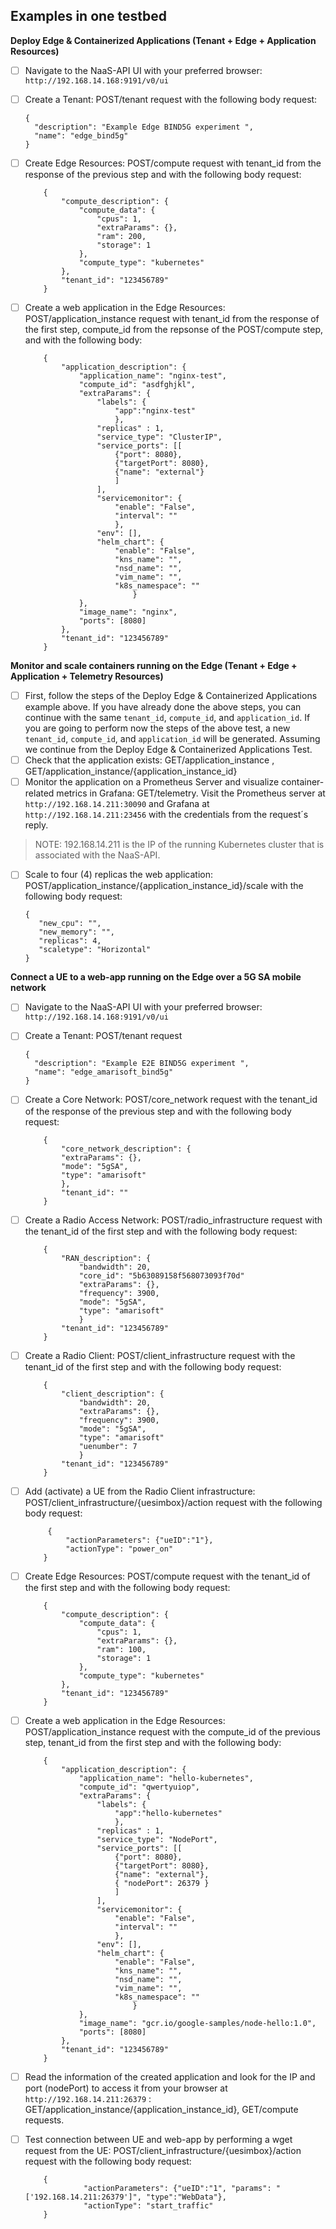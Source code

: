 ﻿## Examples in one testbed

**Deploy Edge & Containerized Applications (Tenant + Edge + Application Resources)**

	
- [ ] Navigate to the NaaS-API UI with your preferred browser:
	 `http://192.168.14.168:9191/v0/ui`
- [ ] Create a Tenant: POST/tenant request with the following body request:
	```
	{
	  "description": "Example Edge BIND5G experiment ",
	  "name": "edge_bind5g"
	}
	```

- [ ] Create Edge Resources: POST/compute request with tenant_id from the response of the previous step and with the following body request:
	```
		{	
			"compute_description": {
				"compute_data": {
					"cpus": 1,
					"extraParams": {},
					"ram": 200,
					"storage": 1
				},
				"compute_type": "kubernetes"
			},
			"tenant_id": "123456789"
		}
	```

 - [ ] Create a web application in the Edge Resources: POST/application_instance request with tenant_id from the response of the first step, compute_id from the repsonse of the POST/compute step, and with the following body:

	```
		{
			"application_description": {
				"application_name": "nginx-test",
				"compute_id": "asdfghjkl",
				"extraParams": {
					"labels": {
						"app":"nginx-test"
						},
					"replicas" : 1,
					"service_type": "ClusterIP",
					"service_ports": [[
						{"port": 8080},
						{"targetPort": 8080},
						{"name": "external"}
						]
					],
					"servicemonitor": {
						"enable": "False",
						"interval": ""
						},
					"env": [],
					"helm_chart": {
 						"enable": "False",
 						"kns_name": "",
 						"nsd_name": "",
 						"vim_name": "",
 						"k8s_namespace": ""
 							}
				},
				"image_name": "nginx",
				"ports": [8080]
			},
			"tenant_id": "123456789"
		}
	```

 **Monitor and scale containers running on the Edge (Tenant + Edge + Application + Telemetry Resources)**

 - [ ] First, follow the steps of the Deploy Edge & Containerized Applications example above. If you have already done the above steps, you can continue with the same `tenant_id`, `compute_id`, and `application_id`. If you are going to perform now the steps of the above test, a new `tenant_id`, `compute_id`, and `application_id` will be generated. Assuming we continue from the Deploy Edge & Containerized Applications Test.
 - [ ] Check that the application exists: GET/application_instance , GET/application_instance/{application_instance_id}
 - [ ] Monitor the application on a Prometheus Server and visualize container-related metrics in Grafana: GET/telemetry. Visit the Prometheus server at `http://192.168.14.211:30090` and Grafana at `http://192.168.14.211:23456` with the credentials from the request´s reply.

> NOTE: 192.168.14.211 is the IP of the running Kubernetes cluster that is associated with the NaaS-API.

 - [ ] Scale to four (4) replicas the web application: POST/application_instance/{application_instance_id}/scale with the following body request:
	 ```
	{
		"new_cpu": "",
		"new_memory": "",
		"replicas": 4,
		"scaletype": "Horizontal"
	}
	```
	

  **Connect a UE to a web-app running on the Edge over a 5G SA mobile network**

 - [ ] Navigate to the NaaS-API UI with your preferred browser:
	 `http://192.168.14.168:9191/v0/ui`
 - [ ] Create a Tenant: POST/tenant request
	```
	{
	  "description": "Example E2E BIND5G experiment ",
	  "name": "edge_amarisoft_bind5g"
	}
	```
 - [ ] Create  a Core Network: POST/core_network request with the tenant_id of the response of the previous step and with the following body request:
	```
		{
			"core_network_description": {
			"extraParams": {},
			"mode": "5gSA",
			"type": "amarisoft"
			},
			"tenant_id": ""
		}
	```

 - [ ] Create a Radio Access Network: POST/radio_infrastructure request with the tenant_id of the first step and with the following body request:
	```
		{
			"RAN_description": { 
				"bandwidth": 20,
				"core_id": "5b63089158f568073093f70d"
				"extraParams": {},
				"frequency": 3900,
				"mode": "5gSA",
				"type": "amarisoft"
				}
			"tenant_id": "123456789"
		}
	```

 - [ ] Create a Radio Client: POST/client_infrastructure request with the tenant_id of the first step and with the following body request:
	```
		{
			"client_description": { 
				"bandwidth": 20,
				"extraParams": {},
				"frequency": 3900,
				"mode": "5gSA",
				"type": "amarisoft"
				"uenumber": 7
				}
			"tenant_id": "123456789"
		}
	```

 - [ ] Add (activate) a UE from the Radio Client infrastructure: POST/client_infrastructure/{uesimbox}/action request with the following body request:
	```
		 {
			 "actionParameters": {"ueID":"1"},
			 "actionType": "power_on"
		}
   ```
 
 - [ ] Create Edge Resources: POST/compute request with the tenant_id of the first step and with the following body request:
	```
		{	
			"compute_description": {
				"compute_data": {
					"cpus": 1,
					"extraParams": {},
					"ram": 100,
					"storage": 1
				},
				"compute_type": "kubernetes"
			},
			"tenant_id": "123456789"
		}
	```

- [ ] Create a web application in the Edge Resources: POST/application_instance request with the compute_id of the previous step, tenant_id from the first step and with the following body:

	```
		{
			"application_description": {
				"application_name": "hello-kubernetes",
				"compute_id": "qwertyuiop",
				"extraParams": {
					"labels": {
						"app":"hello-kubernetes"
						},
					"replicas" : 1,
					"service_type": "NodePort",
					"service_ports": [[
						{"port": 8080},
						{"targetPort": 8080},
						{"name": "external"},
						{ "nodePort": 26379 }
						]
					],
					"servicemonitor": {
						"enable": "False",
						"interval": ""
						},
					"env": [],
					"helm_chart": {
 						"enable": "False",
 						"kns_name": "",
 						"nsd_name": "",
 						"vim_name": "",
 						"k8s_namespace": ""
 							}
				},
				"image_name": "gcr.io/google-samples/node-hello:1.0",
				"ports": [8080]
			},
			"tenant_id": "123456789"
		}
	```

- [ ] Read the information of the created application and look for the IP and port (nodePort) to access it from your browser at `http://192.168.14.211:26379` : GET/application_instance/{application_instance_id}, GET/compute requests.

- [ ] Test connection between UE and web-app by performing a wget request from the UE: POST/client_infrastructure/{uesimbox}/action request with the following body request:
	```
		{
				 "actionParameters": {"ueID":"1", "params": "['192.168.14.211:26379']", "type":"WebData"},
				 "actionType": "start_traffic"
		}
	```



